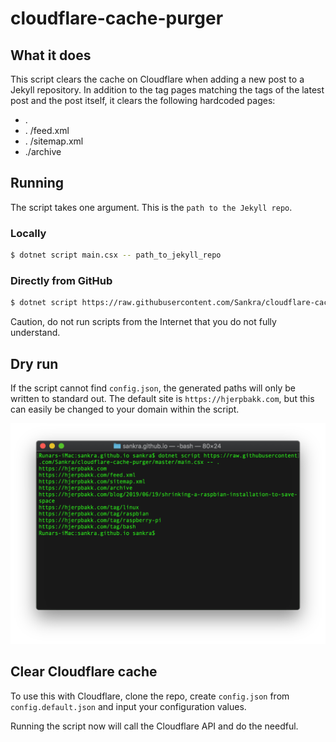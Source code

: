 # cloudflare-cache-purger

## What it does

This script clears the cache on Cloudflare when adding a new post to a Jekyll repository. In addition to the tag pages matching the tags of the latest post and the post itself, it clears the following hardcoded pages:

- .
- . /feed.xml
- . /sitemap.xml
- ./archive

## Running

The script takes one argument. This is the `path to the Jekyll repo`.

### Locally

```bash
$ dotnet script main.csx -- path_to_jekyll_repo
```

### Directly from GitHub

```bash
$ dotnet script https://raw.githubusercontent.com/Sankra/cloudflare-cache-purger/master/main.csx -- path_to_jekyll_repo
```

Caution, do not run scripts from the Internet that you do not fully understand.

## Dry run

If the script cannot find `config.json`, the generated paths will only be written to standard out. The default site is `https://hjerpbakk.com`, but this can easily be changed to your domain within the script.

<img src="example-run.png" width="682" alt="Example from a local dry run]" />

## Clear Cloudflare cache

To use this with Cloudflare, clone the repo, create `config.json` from `config.default.json` and input your configuration values.

Running the script now will call the Cloudflare API and do the needful.